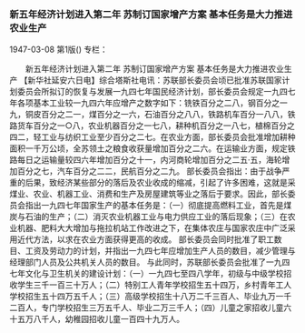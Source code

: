 ### 新五年经济计划进入第二年  苏制订国家增产方案  基本任务是大力推进农业生产

1947-03-08
第1版()
专栏：

　　新五年经济计划进入第二年
    苏制订国家增产方案
    基本任务是大力推进农业生产
    【新华社延安六日电】综合塔斯社电讯：苏联部长委员会顷已批准苏联国家计划委员会所拟订的恢复与发展一九四七年国民经济计划，部长委员会规定一九四七年各项基本工业较一九四六年应增产之数字如下：铣铁百分之二八，钢百分之一九，铜皮百分之二一，煤百分之一六，石油百分之八八，铁路机车百分一八八，铁路货车百分之一○八，农业机器百分之一七八，耕种机百分之一八七，植棉百分之四二，轻工业与纺织工业至少百分之二七。在农业方面，部长委员会批准增加耕种面积一千万公顷，全苏领土之粮食收获量增加百分之二六。在运输业方面，规定铁路每日之运输量较四六年增加百分之十一，内河商轮增加百分之二五·五，海轮增加百分之七，汽车百分之二二，民航百分之二九。
    部长委员会指出：由于战争严重的后果，致经济某些部分的落后及农业收成的缩减，引起了许多困难，这就是采煤业、农业、机器工业、消费和生产及房屋建筑等业之落后于要求。因此，部长委员会指出一九四七年国家生产的基本任务是：（一）彻底提高燃料工业，首先是煤炭与石油的生产；（二）消灭农业机器工业与电力供应工业的落后现象；（三）在农业机器、肥料大大增加与拖拉机站工作改进之下，在集体农庄与国家农庄中广泛采用近代方法，以求在农业方面获得更高的收成。
    部长委员会同时批准了职工数目、工资及劳动力的计划，并指出一九四七年应增加生产人员的数目，减少管理与经理部门人员及公共机关人员的数目。
    与此同时，苏联部长委员会批准了一九四七年文化与卫生机关的建设计划：（一）一九四七至四八学年，初级与中级学校招收学生三千一百三十万人；（二）特别工人青年学校招生五十四万，乡村青年工人学校招生五十四万五千人；（三）高级学校招生十八万二千三百人、毕业九万一千二百人，专门学校招生三万五千人、毕业二万三千人；（四）儿童之家招收儿童六十五万八千人，幼稚园招收儿童一百四十九万人。
